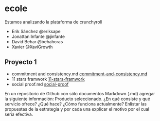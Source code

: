 # ecole
Estamos analizando la plataforma de crunchyroll

- Erik Sánchez @eriksape
- Jonattan Infante @jinfante
- David Behar @behahoras
- Xavier @XaviGrowth

## Proyecto 1

- commitment and consistency.md [commitment-and-consistency.md](./project-1/commitment-and-consistency.md)
- 11 stars framwork [11-stars-framwork](./project-1/11-stars-framework.md)
- social proof.md [social-proof](./project-1/social-proof.md)



En un repositorio de Github con sólo documentos Markdown (.md) agregar la siguiente información:
Producto seleccionado.
¿En qué consiste y qué servicio ofrece? ¿Qué hace? ¿Cómo funciona actualmente?
Enlistar las propuestas de la estrategia y por cada una explicar el motivo por el cual sería efectiva.
